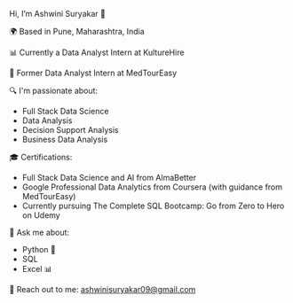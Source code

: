 Hi, I’m Ashwini Suryakar 👋

 🌍 Based in Pune, Maharashtra, India

 📊 Currently a Data Analyst Intern at KultureHire

 💼 Former Data Analyst Intern at MedTourEasy

 🔍 I'm passionate about:
   * Full Stack Data Science
   * Data Analysis
   * Decision Support Analysis
   * Business Data Analysis

 🎓 Certifications:
   * Full Stack Data Science and AI from AlmaBetter
   * Google Professional Data Analytics from Coursera (with guidance from MedTourEasy)
   * Currently pursuing The Complete SQL Bootcamp: Go from Zero to Hero on Udemy
  
💬 Ask me about:
  * Python 🐍
  * SQL
  * Excel 📊

  
 📧 Reach out to me: ashwinisuryakar09@gmail.com



<!---
AshwiniSuryakar09/AshwiniSuryakar09 is a ✨ special ✨ repository because its `README.md` (this file) appears on your GitHub profile.
You can click the Preview link to take a look at your changes.
--->

